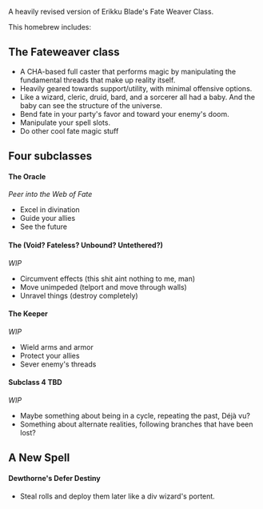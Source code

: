 A heavily revised version of Erikku Blade's Fate Weaver Class.

This homebrew includes:
## The Fateweaver class
- A CHA-based full caster that performs magic by manipulating the fundamental threads that make up reality itself.
- Heavily geared towards support/utility, with minimal offensive options.
- Like a wizard, cleric, druid, bard, and a sorcerer all had a baby. And the baby can see the structure of the universe.
- Bend fate in your party's favor and toward your enemy's doom.
- Manipulate your spell slots.
- Do other cool fate magic stuff

## Four subclasses
#### The Oracle
*Peer into the Web of Fate*
- Excel in divination
- Guide your allies
- See the future

#### The (Void? Fateless? Unbound? Untethered?)
*WIP*
- Circumvent effects (this shit aint nothing to me, man)
- Move unimpeded (telport and move through walls)
- Unravel things (destroy completely)

#### The Keeper
*WIP*
- Wield arms and armor
- Protect your allies
- Sever enemy's threads

#### Subclass 4 TBD
*WIP*
- Maybe something about being in a cycle, repeating the past, Déjà vu?
- Something about alternate realities, following branches that have been lost?

## A New Spell
#### Dewthorne's Defer Destiny
- Steal rolls and deploy them later like a div wizard's portent.
